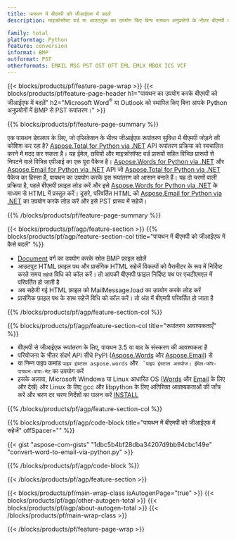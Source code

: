 ```yaml
---
title: पायथन में बीएमपी को जीआईएफ में बदलें
description: माइक्रोसॉफ्ट वर्ड या आउटलुक का उपयोग किए बिना पायथन अनुप्रयोगों के भीतर बीएमपी को जीआईएफ में सहेजें

family: total
platformtag: Python
feature: conversion
informat: BMP
outformat: PST
otherformats: EMAIL MSG PST OST OFT EML EMLX MBOX ICS VCF
---
```

{{< blocks/products/pf/feature-page-wrap >}}
{{< blocks/products/pf/feature-page-header h1="पायथन का उपयोग करके बीएमपी को जीआईएफ में बदलें" h2="Microsoft Word<sup>&reg;</sup> या Outlook को स्थापित किए बिना आपके Python अनुप्रयोगों में BMP से PST रूपांतरण।" >}}

{{% blocks/products/pf/feature-page-summary %}}

एक पायथन डेवलपर के लिए, जो एप्लिकेशन के भीतर जीआईएफ रूपांतरण सुविधा में बीएमपी जोड़ने की कोशिश कर रहा है? [Aspose.Total for Python via .NET](https://products.aspose.com/total/python-net/) API रूपांतरण प्रक्रिया को स्वचालित करने में मदद कर सकता है। यह ईमेल, छवियों और माइक्रोसॉफ्ट वर्ड प्रारूपों सहित विभिन्न प्रारूपों से निपटने वाले विभिन्न एपीआई का एक पूरा पैकेज है। [Aspose.Words for Python via .NET](https://products.aspose.com/words/python-net/) और [Aspose.Email for Python via .NET](https://products.aspose.com/email/python-net/) API जो [Aspose.Total for Python via .NET](https://products.aspose.com/total/python-net/) पैकेज का हिस्सा हैं, पायथन का उपयोग करके इस रूपांतरण को आसान बनाते हैं। यह दो चरणों वाली प्रक्रिया है, पहले बीएमपी फ़ाइल लोड करें और इसे [Aspose.Words for Python via .NET](https://products.aspose.com/words/python-net/) के माध्यम से HTML में प्रस्तुत करें। दूसरे, परिवर्तित HTML को [Aspose.Email for Python via .NET](https://products.aspose.com/email/python-net/) का उपयोग करके लोड करें और इसे PST प्रारूप में सहेजें।

{{% /blocks/products/pf/feature-page-summary %}}

{{< blocks/products/pf/agp/feature-section >}}
{{% blocks/products/pf/agp/feature-section-col title="पायथन में बीएमपी को जीआईएफ में कैसे बदलें" %}}

- [Document](https://reference.aspose.com/words/python-net/aspose.words/document/) वर्ग का उपयोग करके स्रोत BMP फ़ाइल खोलें
- आउटपुट HTML फ़ाइल पथ और प्रासंगिक HTML सहेजें विकल्पों को पैरामीटर के रूप में निर्दिष्ट करते समय `सहेजें` विधि को कॉल करें। तो आपकी बीएमपी फ़ाइल निर्दिष्ट पथ पर एचटीएमएल में परिवर्तित हो जाती है
- अब सहेजी गई HTML फ़ाइल को MailMessage.load का उपयोग करके लोड करें
- प्रासंगिक फ़ाइल पथ के साथ सहेजें विधि को कॉल करें। तो अंत में बीएमपी परिवर्तित हो जाता है

{{% /blocks/products/pf/agp/feature-section-col %}}

{{% blocks/products/pf/agp/feature-section-col title="रूपांतरण आवश्यकताएँ" %}}

- बीएमपी से जीआईएफ रूपांतरण के लिए, पायथन 3.5 या बाद के संस्करण की आवश्यकता है
- परियोजना के भीतर संदर्भ API सीधे PyPI ([Aspose.Words](https://pypi.org/project/aspose-words/) और [Aspose.Email](https://pypi.org/project/Aspose.Email-for-Python-via-NET/)) से
- या निम्न पाइप कमांड ```पाइप इंस्टाल aspose.words``` और `` `पाइप इंस्टाल असपोज। ईमेल-फॉर-पायथन-वाया-नेट`` का उपयोग करें 
- इसके अलावा, Microsoft Windows या Linux आधारित OS ([Words](https://docs.aspose.com/words/python-net/system-requirements/) और [Email](https://docs.aspose.com/email/python-net/system-requirements/) के लिए और देखें) और Linux के लिए gcc और libpython के लिए अतिरिक्त आवश्यकताओं की जाँच करें और चरण दर चरण निर्देशों का पालन करें [INSTALL](https://docs.aspose.com/words/python-net/installation/)
 

{{% /blocks/products/pf/agp/feature-section-col %}}

{{% blocks/products/pf/agp/code-block title="पायथन में बीएमपी को जीआईएफ में सहेजें" offSpacer="" %}}

{{< gist "aspose-com-gists" "1dbc5b4bf28dba34207d9bb94cbc149e" "convert-word-to-email-via-python.py" >}}

{{% /blocks/products/pf/agp/code-block %}}

{{< /blocks/products/pf/agp/feature-section >}}

{{< blocks/products/pf/main-wrap-class isAutogenPage="true" >}}
{{< blocks/products/pf/agp/other-autogen-total >}}
{{< blocks/products/pf/agp/about-autogen-total >}}
{{< /blocks/products/pf/main-wrap-class >}}

{{< /blocks/products/pf/feature-page-wrap >}}